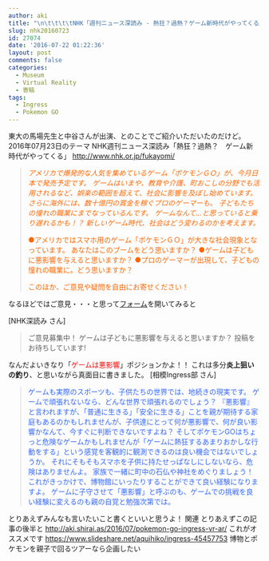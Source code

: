 ```yaml
---
author: aki
title: "\n\t\t\t\tNHK「週刊ニュース深読み - 熱狂？過熱？ゲーム新時代がやってくる」(2016/7/23)に意見を寄せよう #nhk_fukayomi\t\t"
slug: nhk20160723
id: 27074
date: '2016-07-22 01:22:36'
layout: post
comments: false
categories:
  - Museum
  - Virtual Reality
  - 寄稿
tags:
  - Ingress
  - Pokemon GO
---
```


東大の馬場先生と中谷さんが出演、とのことでご紹介いただいたのだけど。 2016年07月23日のテーマ NHK週刊ニュース深読み「熱狂？過熱？　ゲーム新時代がやってくる」 http://www.nhk.or.jp/fukayomi/

> <span style="color: #ff6600;">_アメリカで爆発的な人気を集めているゲーム「ポケモンＧＯ」が、今月日本で発売予定です。 ゲームはいまや、教育や介護、町おこしの分野でも活用されるなど、娯楽の範囲を超えて、社会に影響を及ぼし始めています。 さらに海外には、数十億円の賞金を稼ぐプロのゲーマーも。 子どもたちの憧れの職業にまでなっているんです。 ゲームなんて…と思っていると乗り遅れるかも！？ 新しいゲーム時代、社会はどう変わるのかを考えます。_</span>
> 
> <span style="color: #ff6600;">●アメリカではスマホ用のゲーム「ポケモンＧＯ」が大きな社会現象となっています。</span> <span style="color: #ff6600;">あなたはこのブームをどう思いますか？</span> <span style="color: #ff6600;">●ゲームは子どもに悪影響を与えると思いますか？</span> <span style="color: #ff6600;">●プロのゲーマーが出現して、子どもの憧れの職業に。どう思いますか？</span>
> 
> <span style="color: #ff6600;">このほか、ご意見や疑問を自由にお寄せください！</span>

なるほどではご意見・・・と思って[フォーム](http://www6.nhk.or.jp/fukayomi/goiken/commentlist.html?i=35876)を開いてみると

[NHK深読み さん]

> ご意見募集中！ ゲームは子どもに悪影響を与えると思いますか？ 投稿をお待ちしています!

なんだよいきなり「<span style="color: #ff0000;">ゲームは悪影響</span>」ポジションかよ！！ これは多分**炎上狙いの釣り**、と思いながら真面目に書きました。 [相模Ingress部 さん]

> <span style="color: #3366ff;">ゲームも実際のスポーツも、子供たちの世界では、地続きの現実です。</span> <span style="color: #3366ff;">ゲームで頑張れないなら、どんな世界で頑張れるのでしょう？</span> <span style="color: #3366ff;">『悪影響』と言われますが、「普通に生きる」「安全に生きる」ことを親が期待する家庭もあるのかもしれませんが、子供達にとって何が悪影響で、何が良い影響かなんて、今すぐに判断できないですよね？</span> <span style="color: #3366ff;">そしてポケモンGOはちょっと危険なゲームかもしれませんが「ゲームに熱狂するあまりおかしな行動をする」という感覚を客観的に観測できるのは良い機会ではないでしょうか。</span> <span style="color: #3366ff;">それにそもそもスマホを子供に持たせっぱなしにしないなら、危険はありませんよ。</span> <span style="color: #3366ff;">家族で一緒に町中の石仏や神社をめぐりましょう！</span> <span style="color: #3366ff;">これがきっかけで、博物館にいったりすることができて良い経験になりますよ。</span> <span style="color: #3366ff;">ゲームに子守させて「悪影響」と呼ぶのも、ゲームでの挑戦を良い経験に変えるのも親の自覚と勉強次第では。</span>

とりあえずみんなも言いたいこと書くといいと思うよ！ 関連 とりあえずこの記事の後半と http://aki.shirai.as/2016/07/pokemon-go-ingress-vr-ar/ これがオススメです https://www.slideshare.net/aquihiko/ingress-45457753 博物とポケモンを親子で回るツアーなら企画したい
